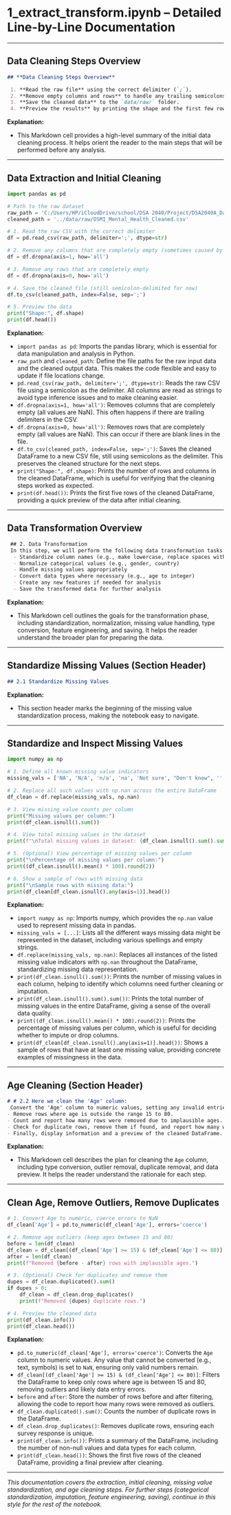 # 1_extract_transform.ipynb – Detailed Line-by-Line Documentation

---

## Data Cleaning Steps Overview

```markdown
## **Data Cleaning Steps Overview**

 1. **Read the raw file** using the correct delimiter (`;`).
 2. **Remove empty columns and rows** to handle any trailing semicolons or blank lines.
 3. **Save the cleaned data** to the `data/raw/` folder.
 4. **Preview the results** by printing the shape and the first few rows of the cleaned dataset.
```
**Explanation:**
- This Markdown cell provides a high-level summary of the initial data cleaning process. It helps orient the reader to the main steps that will be performed before any analysis.

---

## Data Extraction and Initial Cleaning

```python
import pandas as pd

# Path to the raw dataset
raw_path = 'C:/Users/HP/iCloudDrive/school/DSA 2040/Project/DSA2040A_DataMining_group1/OSMI Mental Health Tech Survey 2014 Dataset.csv'
cleaned_path = '../data/raw/OSMI_Mental_Health_Cleaned.csv'

# 1. Read the raw CSV with the correct delimiter
df = pd.read_csv(raw_path, delimiter=';', dtype=str)

# 2. Remove any columns that are completely empty (sometimes caused by trailing delimiters)
df = df.dropna(axis=1, how='all')

# 3. Remove any rows that are completely empty
df = df.dropna(axis=0, how='all')

# 4. Save the cleaned file (still semicolon-delimited for now)
df.to_csv(cleaned_path, index=False, sep=';')

# 5. Preview the data
print("Shape:", df.shape)
print(df.head())
```
**Explanation:**
- `import pandas as pd`: Imports the pandas library, which is essential for data manipulation and analysis in Python.
- `raw_path` and `cleaned_path`: Define the file paths for the raw input data and the cleaned output data. This makes the code flexible and easy to update if file locations change.
- `pd.read_csv(raw_path, delimiter=';', dtype=str)`: Reads the raw CSV file using a semicolon as the delimiter. All columns are read as strings to avoid type inference issues and to make cleaning easier.
- `df.dropna(axis=1, how='all')`: Removes columns that are completely empty (all values are NaN). This often happens if there are trailing delimiters in the CSV.
- `df.dropna(axis=0, how='all')`: Removes rows that are completely empty (all values are NaN). This can occur if there are blank lines in the file.
- `df.to_csv(cleaned_path, index=False, sep=';')`: Saves the cleaned DataFrame to a new CSV file, still using semicolons as the delimiter. This preserves the cleaned structure for the next steps.
- `print("Shape:", df.shape)`: Prints the number of rows and columns in the cleaned DataFrame, which is useful for verifying that the cleaning steps worked as expected.
- `print(df.head())`: Prints the first five rows of the cleaned DataFrame, providing a quick preview of the data after initial cleaning.

---

## Data Transformation Overview

```markdown
 ## 2. Data Transformation
 In this step, we will perform the following data transformation tasks:
  - Standardize column names (e.g., make lowercase, replace spaces with underscores)
  - Normalize categorical values (e.g., gender, country)
  - Handle missing values appropriately
  - Convert data types where necessary (e.g., age to integer)
  - Create any new features if needed for analysis
  - Save the transformed data for further analysis
```
**Explanation:**
- This Markdown cell outlines the goals for the transformation phase, including standardization, normalization, missing value handling, type conversion, feature engineering, and saving. It helps the reader understand the broader plan for preparing the data.

---

## Standardize Missing Values (Section Header)

```markdown
## 2.1 Standardize Missing Values
```
**Explanation:**
- This section header marks the beginning of the missing value standardization process, making the notebook easy to navigate.

---

## Standardize and Inspect Missing Values

```python
import numpy as np

# 1. Define all known missing value indicators
missing_vals = ['NA', 'N/A', 'n/a', 'na', 'Not sure', "Don't know", '', ' ']

# 2. Replace all such values with np.nan across the entire DataFrame
df_clean = df.replace(missing_vals, np.nan)

# 3. View missing value counts per column
print("Missing values per column:")
print(df_clean.isnull().sum())

# 4. View total missing values in the dataset
print(f"\nTotal missing values in dataset: {df_clean.isnull().sum().sum()}")

# 5. (Optional) View percentage of missing values per column
print("\nPercentage of missing values per column:")
print((df_clean.isnull().mean() * 100).round(2))

# 6. Show a sample of rows with missing data
print("\nSample rows with missing data:")
print(df_clean[df_clean.isnull().any(axis=1)].head())
```
**Explanation:**
- `import numpy as np`: Imports numpy, which provides the `np.nan` value used to represent missing data in pandas.
- `missing_vals = [...]`: Lists all the different ways missing data might be represented in the dataset, including various spellings and empty strings.
- `df.replace(missing_vals, np.nan)`: Replaces all instances of the listed missing value indicators with `np.nan` throughout the DataFrame, standardizing missing data representation.
- `print(df_clean.isnull().sum())`: Prints the number of missing values in each column, helping to identify which columns need further cleaning or imputation.
- `print(df_clean.isnull().sum().sum())`: Prints the total number of missing values in the entire DataFrame, giving a sense of the overall data quality.
- `print((df_clean.isnull().mean() * 100).round(2))`: Prints the percentage of missing values per column, which is useful for deciding whether to impute or drop columns.
- `print(df_clean[df_clean.isnull().any(axis=1)].head())`: Shows a sample of rows that have at least one missing value, providing concrete examples of missingness in the data.

---

## Age Cleaning (Section Header)

```markdown
# # 2.2 Here we clean the 'Age' column:
 Convert the 'Age' column to numeric values, setting any invalid entries to NaN.
- Remove rows where age is outside the range 15 to 80.
- Count and report how many rows were removed due to implausible ages.
- Check for duplicate rows, remove them if found, and report how many were removed.
- Finally, display information and a preview of the cleaned DataFrame.
```
**Explanation:**
- This Markdown cell describes the plan for cleaning the `Age` column, including type conversion, outlier removal, duplicate removal, and data preview. It helps the reader understand the rationale for each step.

---

## Clean Age, Remove Outliers, Remove Duplicates

```python
# 1. Convert Age to numeric, coerce errors to NaN
df_clean['Age'] = pd.to_numeric(df_clean['Age'], errors='coerce')

# 2. Remove age outliers (keep ages between 15 and 80)
before = len(df_clean)
df_clean = df_clean[(df_clean['Age'] >= 15) & (df_clean['Age'] <= 80)]
after = len(df_clean)
print(f"Removed {before - after} rows with implausible ages.")

# 3. (Optional) Check for duplicates and remove them
dupes = df_clean.duplicated().sum()
if dupes > 0:
    df_clean = df_clean.drop_duplicates()
    print(f"Removed {dupes} duplicate rows.")

# 4. Preview the cleaned data
print(df_clean.info())
print(df_clean.head())
```
**Explanation:**
- `pd.to_numeric(df_clean['Age'], errors='coerce')`: Converts the `Age` column to numeric values. Any value that cannot be converted (e.g., text, symbols) is set to `NaN`, ensuring only valid numbers remain.
- `df_clean[(df_clean['Age'] >= 15) & (df_clean['Age'] <= 80)]`: Filters the DataFrame to keep only rows where age is between 15 and 80, removing outliers and likely data entry errors.
- `before` and `after`: Store the number of rows before and after filtering, allowing the code to report how many rows were removed as outliers.
- `df_clean.duplicated().sum()`: Counts the number of duplicate rows in the DataFrame.
- `df_clean.drop_duplicates()`: Removes duplicate rows, ensuring each survey response is unique.
- `print(df_clean.info())`: Prints a summary of the DataFrame, including the number of non-null values and data types for each column.
- `print(df_clean.head())`: Shows the first five rows of the cleaned DataFrame, providing a final preview after cleaning.

---

*This documentation covers the extraction, initial cleaning, missing value standardization, and age cleaning steps. For further steps (categorical standardization, imputation, feature engineering, saving), continue in this style for the rest of the notebook.* 